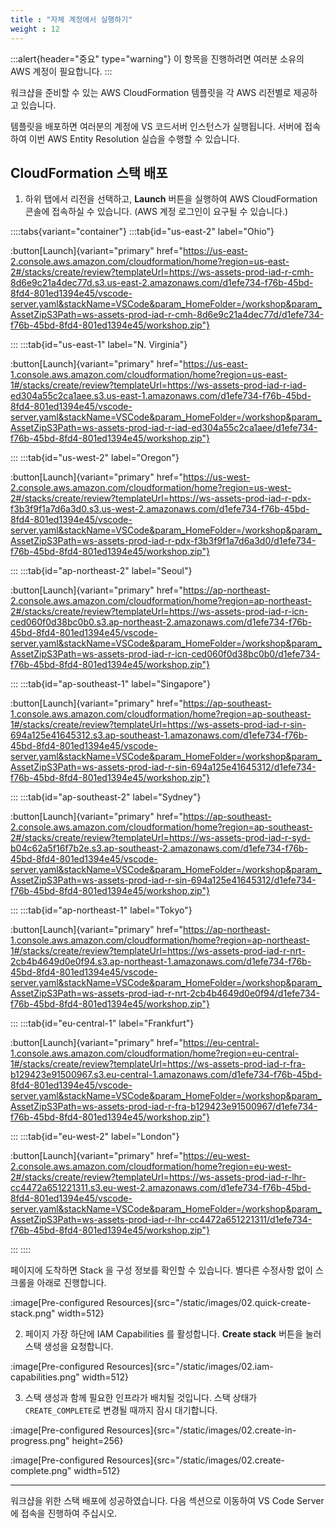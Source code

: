 ```yaml
---
title : "자체 계정에서 실행하기"
weight : 12
---
```


:::alert{header="중요" type="warning"}
이 항목을 진행하려면 여러분 소유의 AWS 계정이 필요합니다.
:::

워크샵을 준비할 수 있는 AWS CloudFormation 템플릿을 각 AWS 리전별로 제공하고 있습니다. 

템플릿을 배포하면 여러분의 계정에 VS 코드서버 인스턴스가 실행됩니다. 서버에 접속하여 이번 AWS Entity Resolution 실습을 수행할 수 있습니다. 

## CloudFormation 스택 배포

1. 하위 탭에서 리전을 선택하고, **Launch** 버튼을 실행하여 AWS CloudFormation 콘솔에 접속하실 수 있습니다. (AWS 계정 로그인이 요구될 수 있습니다.)

::::tabs{variant="container"}
:::tab{id="us-east-2" label="Ohio"}

:button[Launch]{variant="primary" href="https://us-east-2.console.aws.amazon.com/cloudformation/home?region=us-east-2#/stacks/create/review?templateUrl=https://ws-assets-prod-iad-r-cmh-8d6e9c21a4dec77d.s3.us-east-2.amazonaws.com/d1efe734-f76b-45bd-8fd4-801ed1394e45/vscode-server.yaml&stackName=VSCode&param_HomeFolder=/workshop&param_AssetZipS3Path=ws-assets-prod-iad-r-cmh-8d6e9c21a4dec77d/d1efe734-f76b-45bd-8fd4-801ed1394e45/workshop.zip"}

:::
:::tab{id="us-east-1" label="N. Virginia"}

:button[Launch]{variant="primary" href="https://us-east-1.console.aws.amazon.com/cloudformation/home?region=us-east-1#/stacks/create/review?templateUrl=https://ws-assets-prod-iad-r-iad-ed304a55c2ca1aee.s3.us-east-1.amazonaws.com/d1efe734-f76b-45bd-8fd4-801ed1394e45/vscode-server.yaml&stackName=VSCode&param_HomeFolder=/workshop&param_AssetZipS3Path=ws-assets-prod-iad-r-iad-ed304a55c2ca1aee/d1efe734-f76b-45bd-8fd4-801ed1394e45/workshop.zip"}

:::
:::tab{id="us-west-2" label="Oregon"}

:button[Launch]{variant="primary" href="https://us-west-2.console.aws.amazon.com/cloudformation/home?region=us-west-2#/stacks/create/review?templateUrl=https://ws-assets-prod-iad-r-pdx-f3b3f9f1a7d6a3d0.s3.us-west-2.amazonaws.com/d1efe734-f76b-45bd-8fd4-801ed1394e45/vscode-server.yaml&stackName=VSCode&param_HomeFolder=/workshop&param_AssetZipS3Path=ws-assets-prod-iad-r-pdx-f3b3f9f1a7d6a3d0/d1efe734-f76b-45bd-8fd4-801ed1394e45/workshop.zip"}

:::
:::tab{id="ap-northeast-2" label="Seoul"}

:button[Launch]{variant="primary" href="https://ap-northeast-2.console.aws.amazon.com/cloudformation/home?region=ap-northeast-2#/stacks/create/review?templateUrl=https://ws-assets-prod-iad-r-icn-ced060f0d38bc0b0.s3.ap-northeast-2.amazonaws.com/d1efe734-f76b-45bd-8fd4-801ed1394e45/vscode-server.yaml&stackName=VSCode&param_HomeFolder=/workshop&param_AssetZipS3Path=ws-assets-prod-iad-r-icn-ced060f0d38bc0b0/d1efe734-f76b-45bd-8fd4-801ed1394e45/workshop.zip"}

:::
:::tab{id="ap-southeast-1" label="Singapore"}

:button[Launch]{variant="primary" href="https://ap-southeast-1.console.aws.amazon.com/cloudformation/home?region=ap-southeast-1#/stacks/create/review?templateUrl=https://ws-assets-prod-iad-r-sin-694a125e41645312.s3.ap-southeast-1.amazonaws.com/d1efe734-f76b-45bd-8fd4-801ed1394e45/vscode-server.yaml&stackName=VSCode&param_HomeFolder=/workshop&param_AssetZipS3Path=ws-assets-prod-iad-r-sin-694a125e41645312/d1efe734-f76b-45bd-8fd4-801ed1394e45/workshop.zip"}

:::
:::tab{id="ap-southeast-2" label="Sydney"}

:button[Launch]{variant="primary" href="https://ap-southeast-2.console.aws.amazon.com/cloudformation/home?region=ap-southeast-2#/stacks/create/review?templateUrl=https://ws-assets-prod-iad-r-syd-b04c62a5f16f7b2e.s3.ap-southeast-2.amazonaws.com/d1efe734-f76b-45bd-8fd4-801ed1394e45/vscode-server.yaml&stackName=VSCode&param_HomeFolder=/workshop&param_AssetZipS3Path=ws-assets-prod-iad-r-sin-694a125e41645312/d1efe734-f76b-45bd-8fd4-801ed1394e45/workshop.zip"}

:::
:::tab{id="ap-northeast-1" label="Tokyo"}

:button[Launch]{variant="primary" href="https://ap-northeast-1.console.aws.amazon.com/cloudformation/home?region=ap-northeast-1#/stacks/create/review?templateUrl=https://ws-assets-prod-iad-r-nrt-2cb4b4649d0e0f94.s3.ap-northeast-1.amazonaws.com/d1efe734-f76b-45bd-8fd4-801ed1394e45/vscode-server.yaml&stackName=VSCode&param_HomeFolder=/workshop&param_AssetZipS3Path=ws-assets-prod-iad-r-nrt-2cb4b4649d0e0f94/d1efe734-f76b-45bd-8fd4-801ed1394e45/workshop.zip"}

:::
:::tab{id="eu-central-1" label="Frankfurt"}

:button[Launch]{variant="primary" href="https://eu-central-1.console.aws.amazon.com/cloudformation/home?region=eu-central-1#/stacks/create/review?templateUrl=https://ws-assets-prod-iad-r-fra-b129423e91500967.s3.eu-central-1.amazonaws.com/d1efe734-f76b-45bd-8fd4-801ed1394e45/vscode-server.yaml&stackName=VSCode&param_HomeFolder=/workshop&param_AssetZipS3Path=ws-assets-prod-iad-r-fra-b129423e91500967/d1efe734-f76b-45bd-8fd4-801ed1394e45/workshop.zip"}

:::
:::tab{id="eu-west-2" label="London"}

:button[Launch]{variant="primary" href="https://eu-west-2.console.aws.amazon.com/cloudformation/home?region=eu-west-2#/stacks/create/review?templateUrl=https://ws-assets-prod-iad-r-lhr-cc4472a651221311.s3.eu-west-2.amazonaws.com/d1efe734-f76b-45bd-8fd4-801ed1394e45/vscode-server.yaml&stackName=VSCode&param_HomeFolder=/workshop&param_AssetZipS3Path=ws-assets-prod-iad-r-lhr-cc4472a651221311/d1efe734-f76b-45bd-8fd4-801ed1394e45/workshop.zip"}

:::
::::

페이지에 도착하면 Stack 을 구성 정보를 확인할 수 있습니다. 별다른 수정사항 없이 스크롤을 아래로 진행합니다.

:image[Pre-configured Resources]{src="/static/images/02.quick-create-stack.png" width=512}

2. 페이지 가장 하단에 IAM Capabilities 를 활성합니다. **Create stack** 버튼을 눌러 스택 생성을 요청합니다.

:image[Pre-configured Resources]{src="/static/images/02.iam-capabilities.png" width=512}



3. 스택 생성과 함께 필요한 인프라가 배치될 것입니다. 스택 상태가 `CREATE_COMPLETE`로 변경될 때까지 잠시 대기합니다.

:image[Pre-configured Resources]{src="/static/images/02.create-in-progress.png" height=256}

:image[Pre-configured Resources]{src="/static/images/02.create-complete.png" width=512}

---
워크샵을 위한 스택 배포에 성공하였습니다. 다음 섹션으로 이동하여 VS Code Server 에 접속을 진행하여 주십시오.